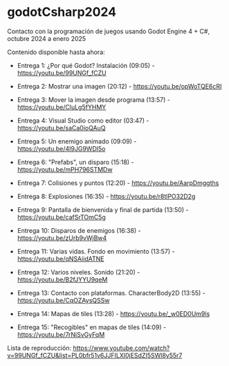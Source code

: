 # godotCsharp2024

Contacto con la programación de juegos usando Godot Engine 4 + C#, octubre 2024 a enero 2025

Contenido disponible hasta ahora:

 - Entrega 1: ¿Por qué Godot? Instalación (09:05) - https://youtu.be/99UNGf_fCZU

 - Entrega 2: Mostrar una imagen (20:12) - https://youtu.be/opWoTQE6cRI

 - Entrega 3: Mover la imagen desde programa (13:57) - https://youtu.be/CluLg5fYHMY

 - Entrega 4: Visual Studio como editor (03:47) - https://youtu.be/saCa0ioQAuQ

 - Entrega 5: Un enemigo animado (09:09) - https://youtu.be/4I9JG9WDl5o

 - Entrega 6: "Prefabs", un disparo (15:18) - https://youtu.be/mPH796STMDw

 - Entrega 7: Colisiones y puntos (12:20) - https://youtu.be/AarpDmggths

 - Entrega 8: Explosiones (16:35) - https://youtu.be/r8tlPO32D2g

 - Entrega 9: Pantalla de bienvenida y final de partida (13:50) - https://youtu.be/cafSrTOmC5g

 - Entrega 10: Disparos de enemigos (16:38) - https://youtu.be/zUrb9vWjBw4

 - Entrega 11: Varias vidas. Fondo en movimiento (13:57) - https://youtu.be/qNSAiidATNE

 - Entrega 12: Varios niveles. Sonido (21:20) - https://youtu.be/B2fJYYU9qeM
 
 - Entrega 13: Contacto con plataformas. CharacterBody2D (13:55) - https://youtu.be/CqOZAysQSSw

 - Entrega 14: Mapas de tiles (13:28) - https://youtu.be/_w0ED0Um9ls

 - Entrega 15: "Recogibles" en mapas de tiles (14:09) - https://youtu.be/7rNiSvGyFqM


Lista de reproducción: https://www.youtube.com/watch?v=99UNGf_fCZU&list=PL0bfr51v6JJFILXI0jESdZI5SWl8y55r7
